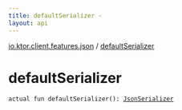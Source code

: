 ```yaml
---
title: defaultSerializer - 
layout: api
---
```


<div class='api-docs-breadcrumbs'><a href="index.html">io.ktor.client.features.json</a> / <a href="./default-serializer.html">defaultSerializer</a></div>

# defaultSerializer

<div class="signature"><code><span class="keyword">actual</span> <span class="keyword">fun </span><span class="identifier">defaultSerializer</span><span class="symbol">(</span><span class="symbol">)</span><span class="symbol">: </span><a href="-json-serializer/index.html"><span class="identifier">JsonSerializer</span></a></code></div>
